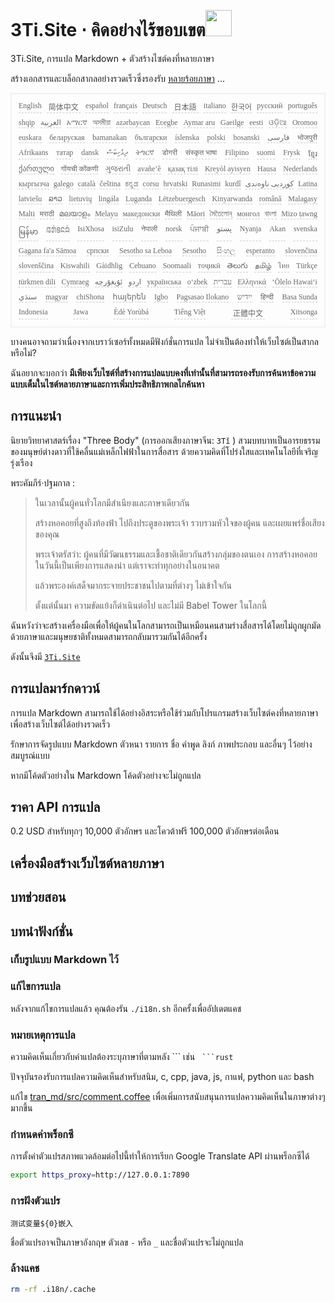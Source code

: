 <h1 style="justify-content:space-between">3Ti.Site ⋅ คิดอย่างไร้ขอบเขต<img src="//i-01.eu.org/3Ti/logo.svg" style="user-select:none;margin-top:-1px;width:42px"></h1>

3Ti.Site, การแปล Markdown + ตัวสร้างไซต์คงที่หลายภาษา

สร้างเอกสารและบล็อกสากลอย่างรวดเร็วซึ่งรองรับ [หลายร้อยภาษา](https://github.com/i18n-site/node/blob/main/lang/src/index.js) ...

<pre class="langli" style="display:flex;flex-wrap:wrap;background:transparent;border:1px solid #eee;font-size:12px;box-shadow:0 0 3px inset #eee;padding:12px 5px 4px 12px;justify-content:space-between;"><style>pre.langli i{font-weight:300;font-family:s;margin-right:7px;margin-bottom:8px;font-style:normal;color:#666;border-bottom:1px dashed #ccc;}</style><i>English</i><i> 简体中文 </i><i>español</i><i>français</i><i>Deutsch</i><i> 日本語 </i><i>italiano</i><i>한국어</i><i>русский</i><i>português</i><i>shqip</i><i>‫العربية‬</i><i>አማርኛ</i><i>অসমীয়া</i><i>azərbaycan</i><i>Eʋegbe</i><i>Aymar aru</i><i>Gaeilge</i><i>eesti</i><i>ଓଡ଼ିଆ</i><i>Oromoo</i><i>euskara</i><i>беларуская</i><i>bamanakan</i><i>български</i><i>íslenska</i><i>polski</i><i>bosanski</i><i>‫فارسی‬</i><i>भोजपुरी</i><i>Afrikaans</i><i>татар</i><i>dansk</i><i>‫ދިވެހިބަސް‬</i><i>ትግርኛ</i><i>डोगरी</i><i>संस्कृत भाषा</i><i>Filipino</i><i>suomi</i><i>Frysk</i><i>ខ្មែរ</i><i>ქართული</i><i>गोंयची कोंकणी</i><i>ગુજરાતી</i><i>avañe’ẽ</i><i>қазақ тілі</i><i>Kreyòl ayisyen</i><i>Hausa</i><i>Nederlands</i><i>кыргызча</i><i>galego</i><i>català</i><i>čeština</i><i>ಕನ್ನಡ</i><i>corsu</i><i>hrvatski</i><i>Runasimi</i><i>kurdî</i><i>‫کوردیی ناوەندی‬</i><i>Latina</i><i>latviešu</i><i>ລາວ</i><i>lietuvių</i><i>lingála</i><i>Luganda</i><i>Lëtzebuergesch</i><i>Kinyarwanda</i><i>română</i><i>Malagasy</i><i>Malti</i><i>मराठी</i><i>മലയാളം</i><i>Melayu</i><i>македонски</i><i>मैथिली</i><i>Māori</i><i>মৈতৈলোন্</i><i>монгол</i><i>বাংলা</i><i>Mizo ṭawng</i><i>မြန်မာ</i><i>𞄀𞄄𞄰𞄩𞄍𞄜𞄰</i><i>IsiXhosa</i><i>isiZulu</i><i>नेपाली</i><i>norsk</i><i>ਪੰਜਾਬੀ</i><i>‫پښتو‬</i><i>Nyanja</i><i>Akan</i><i>svenska</i><i>Gagana fa'a Sāmoa</i><i>српски</i><i>Sesotho sa Leboa</i><i>Sesotho</i><i>සිංහල</i><i>esperanto</i><i>slovenčina</i><i>slovenščina</i><i>Kiswahili</i><i>Gàidhlig</i><i>Cebuano</i><i>Soomaali</i><i>тоҷикӣ</i><i>తెలుగు</i><i>தமிழ்</i><i>ไทย</i><i>Türkçe</i><i>türkmen dili</i><i>Cymraeg</i><i>‫ئۇيغۇرچە‬</i><i>‫اردو‬</i><i>українська</i><i>o‘zbek</i><i>‫עברית‬</i><i>Ελληνικά</i><i>ʻŌlelo Hawaiʻi</i><i>‫سنڌي‬</i><i>magyar</i><i>chiShona</i><i>հայերեն</i><i>Igbo</i><i>Pagsasao Ilokano</i><i>‫ייִדיש‬</i><i>हिन्दी</i><i>Basa Sunda</i><i>Indonesia</i><i>Jawa</i><i>Èdè Yorùbá</i><i>Tiếng Việt</i><i> 正體中文 </i><i>Xitsonga</i></pre>

บางคนอาจถามว่าเนื่องจากเบราว์เซอร์ทั้งหมดมีฟังก์ชั่นการแปล ไม่จำเป็นต้องทำให้เว็บไซต์เป็นสากลหรือไม่?

ฉันอยากจะบอกว่า **มีเพียงเว็บไซต์ที่สร้างการแปลแบบคงที่เท่านั้นที่สามารถรองรับการค้นหาข้อความแบบเต็มในไซต์หลายภาษาและการเพิ่มประสิทธิภาพกลไกค้นหา**

## การแนะนำ

นิยายวิทยาศาสตร์เรื่อง &quot;Three Body&quot; (การออกเสียงภาษาจีน: `3Tǐ` ) สวมบทบาทเป็นอารยธรรมของมนุษย์ต่างดาวที่ใช้คลื่นแม่เหล็กไฟฟ้าในการสื่อสาร ด้วยความคิดที่โปร่งใสและเทคโนโลยีที่เจริญรุ่งเรือง

พระคัมภีร์·ปฐมกาล :

> ในเวลานั้นผู้คนทั่วโลกมีสำเนียงและภาษาเดียวกัน
>
> สร้างหอคอยที่สูงถึงท้องฟ้า ไปถึงประตูของพระเจ้า รวบรวมหัวใจของผู้คน และเผยแพร่ชื่อเสียงของคุณ
>
> พระเจ้าตรัสว่า: ผู้คนที่มีวัฒนธรรมและเชื้อชาติเดียวกันสร้างกลุ่มของตนเอง การสร้างหอคอยในวันนี้เป็นเพียงการแสดงนำ แต่เราจะทำทุกอย่างในอนาคต
>
> แล้วพระองค์เสด็จมากระจายประชาชนไปตามที่ต่างๆ ไม่เข้าใจกัน
>
> ตั้งแต่นั้นมา ความขัดแย้งก็ดำเนินต่อไป และไม่มี Babel Tower ในโลกนี้

ฉันหวังว่าจะสร้างเครื่องมือเพื่อให้ผู้คนในโลกสามารถเป็นเหมือนคนสามร่างสื่อสารได้โดยไม่ถูกผูกมัดด้วยภาษาและมนุษยชาติทั้งหมดสามารถกลับมารวมกันได้อีกครั้ง

ดังนั้นจึงมี [`3Ti.Site`](//3Ti.Site)

## การแปลมาร์กดาวน์

การแปล Markdown สามารถใช้ได้อย่างอิสระหรือใช้ร่วมกับโปรแกรมสร้างเว็บไซต์คงที่หลายภาษาเพื่อสร้างเว็บไซต์ได้อย่างรวดเร็ว

รักษาการจัดรูปแบบ Markdown ตัวหนา รายการ ชื่อ คำพูด ลิงก์ ภาพประกอบ และอื่นๆ ไว้อย่างสมบูรณ์แบบ

หากมีโค้ดตัวอย่างใน Markdown โค้ดตัวอย่างจะไม่ถูกแปล

## ราคา API การแปล

0.2 USD สำหรับทุกๆ 10,000 ตัวอักษร และโควต้าฟรี 100,000 ตัวอักษรต่อเดือน

## เครื่องมือสร้างเว็บไซต์หลายภาษา

## บทช่วยสอน

## บทนำฟังก์ชั่น

### เก็บรูปแบบ Markdown ไว้

### แก้ไขการแปล

หลังจากแก้ไขการแปลแล้ว คุณต้องรัน `./i18n.sh` อีกครั้งเพื่ออัปเดตแคช

### หมายเหตุการแปล

ความคิดเห็นเกี่ยวกับคำแปลต้องระบุภาษาที่ตามหลัง \``` เช่น ` ```rust`

ปัจจุบันรองรับการแปลความคิดเห็นสำหรับสนิม, c, cpp, java, js, กาแฟ, python และ bash

แก้ไข [tran_md/src/comment.coffee](https://github.com/i18n-site/node/blob/main/tran_md/src/comment.coffee) เพื่อเพิ่มการสนับสนุนการแปลความคิดเห็นในภาษาต่างๆ มากขึ้น

### กำหนดค่าพร็อกซี

การตั้งค่าตัวแปรสภาพแวดล้อมต่อไปนี้ทำให้การเรียก Google Translate API ผ่านพร็อกซีได้

```bash
export https_proxy=http://127.0.0.1:7890
```

### การฝังตัวแปร

```
测试变量${0}嵌入
```

ชื่อตัวแปรอาจเป็นภาษาอังกฤษ ตัวเลข `-` หรือ `_` และชื่อตัวแปรจะไม่ถูกแปล

### ล้างแคช

```bash
rm -rf .i18n/.cache
```
